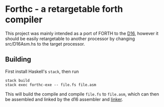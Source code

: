 # Forthc - a retargetable forth compiler
This project was mainly intended as a port of FORTH to the
[D16](https://github.com/d16-processor/d16), however it should be
easily retargetable to another processor by changing src/D16Asm.hs to
the target processor.

## Building
First install Haskell's `stack`, then run
    
	stack build
	stack exec forthc-exe -- file.fs file.asm

This will build the compile and compile `file.fs` to `file.asm`, which
can then be assembled and linked by the d16 assembler and
[linker](https://github.com/d16-processor/d16-ld).


